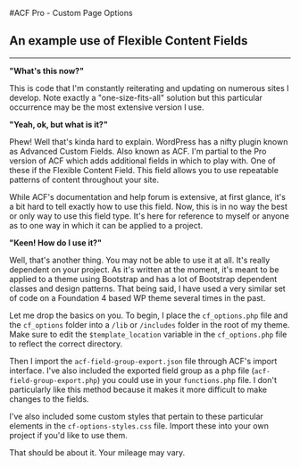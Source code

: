 #ACF Pro - Custom Page Options  

## An example use of Flexible Content Fields  

---
**"What's this now?"**  

This is code that I'm constantly reiterating and updating on numerous sites I develop. Note exactly a "one-size-fits-all" solution but this particular occurrence may be the most extensive version I use.

**"Yeah, ok, but what is it?"**  

Phew! Well that's kinda hard to explain. WordPress has a nifty plugin known as Advanced Custom Fields. Also known as ACF. I'm partial to the Pro version of ACF which adds additional fields in which to play with. One of these if the Flexible Content Field. This field allows you to use repeatable patterns of content throughout your site.

While ACF's documentation and help forum is extensive, at first glance, it's a bit hard to tell exactly how to use this field. Now, this is in no way the best or only way to use this field type. It's here for reference to myself or anyone as to one way in which it can be applied to a project.

**"Keen! How do I use it?"**  

Well, that's another thing. You may not be able to use it at all. It's really dependent on your project. As it's written at the moment, it's meant to be applied to a theme using Bootstrap and has a lot of Bootstrap dependent classes and design patterns. That being said, I have used a very similar set of code on a Foundation 4 based WP theme several times in the past.

Let me drop the basics on you. To begin, I place the `cf_options.php` file and the `cf_options` folder into a `/lib` or `/includes` folder in the root of my theme. Make sure to edit the `$template_location` variable in the `cf_options.php` file to reflect the correct directory.

Then I import the `acf-field-group-export.json` file through ACF's import interface. I've also included the exported field group as a php file (`acf-field-group-export.php`) you could use in your `functions.php` file. I don't particularly like this method because it makes it more difficult to make changes to the fields. 

I've also included some custom styles that pertain to these particular elements in the `cf-options-styles.css` file. Import these into your own project if you'd like to use them. 

That should be about it. Your mileage may vary.